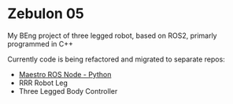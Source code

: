 # Zebulon 05
My BEng project of three legged robot, based on ROS2, primarly programmed in C++

Currently code is being refactored and migrated to separate repos:
* [Maestro ROS Node - Python](https://gitlab.com/elite_sqadron/polulu-maestro-ros-wrapper)
* RRR Robot Leg
* Three Legged Body Controller
